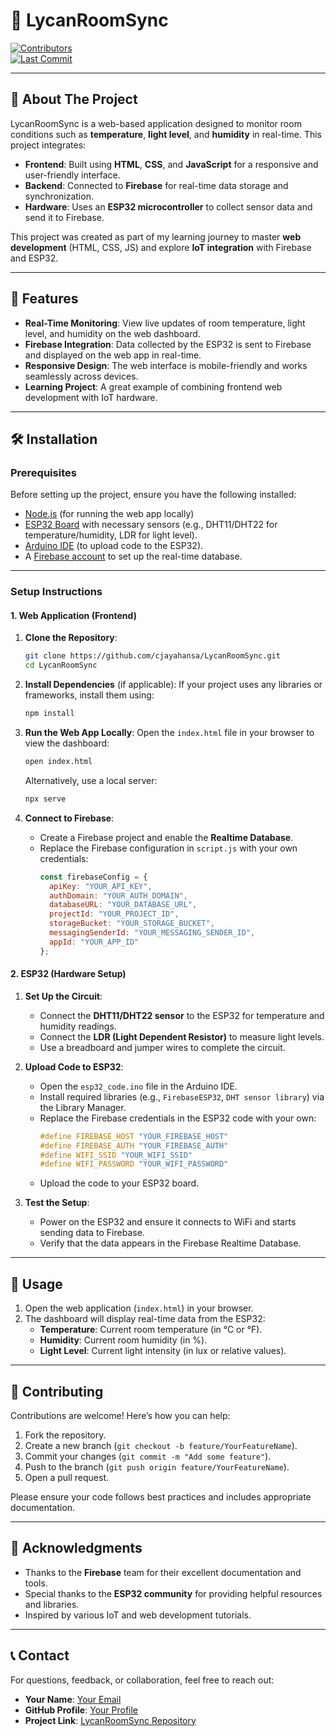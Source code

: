 
# 📌 LycanRoomSync
[![Contributors](https://img.shields.io/badge/contributors-1-green.svg)](CONTRIBUTORS.md)  
[![Last Commit](https://img.shields.io/github/last-commit/yourusername/LycanRoomSync)](https://github.com/yourusername/LycanRoomSync)

---

## 🌟 About The Project

LycanRoomSync is a web-based application designed to monitor room conditions such as **temperature**, **light level**, and **humidity** in real-time. This project integrates:

- **Frontend**: Built using **HTML**, **CSS**, and **JavaScript** for a responsive and user-friendly interface.
- **Backend**: Connected to **Firebase** for real-time data storage and synchronization.
- **Hardware**: Uses an **ESP32 microcontroller** to collect sensor data and send it to Firebase.

This project was created as part of my learning journey to master **web development** (HTML, CSS, JS) and explore **IoT integration** with Firebase and ESP32.

---

## 🚀 Features

- **Real-Time Monitoring**: View live updates of room temperature, light level, and humidity on the web dashboard.
- **Firebase Integration**: Data collected by the ESP32 is sent to Firebase and displayed on the web app in real-time.
- **Responsive Design**: The web interface is mobile-friendly and works seamlessly across devices.
- **Learning Project**: A great example of combining frontend web development with IoT hardware.

---

## 🛠️ Installation

### Prerequisites

Before setting up the project, ensure you have the following installed:

- [Node.js](https://nodejs.org/) (for running the web app locally)
- [ESP32 Board](https://www.espressif.com/en/products/silicon/esp32) with necessary sensors (e.g., DHT11/DHT22 for temperature/humidity, LDR for light level).
- [Arduino IDE](https://www.arduino.cc/) (to upload code to the ESP32).
- A [Firebase account](https://firebase.google.com/) to set up the real-time database.

---

### Setup Instructions

#### 1. Web Application (Frontend)

1. **Clone the Repository**:
   ```bash
   git clone https://github.com/cjayahansa/LycanRoomSync.git
   cd LycanRoomSync
   ```

2. **Install Dependencies** (if applicable):
   If your project uses any libraries or frameworks, install them using:
   ```bash
   npm install
   ```

3. **Run the Web App Locally**:
   Open the `index.html` file in your browser to view the dashboard:
   ```bash
   open index.html
   ```
   Alternatively, use a local server:
   ```bash
   npx serve
   ```

4. **Connect to Firebase**:
   - Create a Firebase project and enable the **Realtime Database**.
   - Replace the Firebase configuration in `script.js` with your own credentials:
     ```javascript
     const firebaseConfig = {
       apiKey: "YOUR_API_KEY",
       authDomain: "YOUR_AUTH_DOMAIN",
       databaseURL: "YOUR_DATABASE_URL",
       projectId: "YOUR_PROJECT_ID",
       storageBucket: "YOUR_STORAGE_BUCKET",
       messagingSenderId: "YOUR_MESSAGING_SENDER_ID",
       appId: "YOUR_APP_ID"
     };
     ```

#### 2. ESP32 (Hardware Setup)

1. **Set Up the Circuit**:
   - Connect the **DHT11/DHT22 sensor** to the ESP32 for temperature and humidity readings.
   - Connect the **LDR (Light Dependent Resistor)** to measure light levels.
   - Use a breadboard and jumper wires to complete the circuit.

2. **Upload Code to ESP32**:
   - Open the `esp32_code.ino` file in the Arduino IDE.
   - Install required libraries (e.g., `FirebaseESP32`, `DHT sensor library`) via the Library Manager.
   - Replace the Firebase credentials in the ESP32 code with your own:
     ```cpp
     #define FIREBASE_HOST "YOUR_FIREBASE_HOST"
     #define FIREBASE_AUTH "YOUR_FIREBASE_AUTH"
     #define WIFI_SSID "YOUR_WIFI_SSID"
     #define WIFI_PASSWORD "YOUR_WIFI_PASSWORD"
     ```
   - Upload the code to your ESP32 board.

3. **Test the Setup**:
   - Power on the ESP32 and ensure it connects to WiFi and starts sending data to Firebase.
   - Verify that the data appears in the Firebase Realtime Database.

---

## 📝 Usage

1. Open the web application (`index.html`) in your browser.
2. The dashboard will display real-time data from the ESP32:
   - **Temperature**: Current room temperature (in °C or °F).
   - **Humidity**: Current room humidity (in %).
   - **Light Level**: Current light intensity (in lux or relative values).

---

## 🤝 Contributing

Contributions are welcome! Here’s how you can help:

1. Fork the repository.
2. Create a new branch (`git checkout -b feature/YourFeatureName`).
3. Commit your changes (`git commit -m "Add some feature"`).
4. Push to the branch (`git push origin feature/YourFeatureName`).
5. Open a pull request.

Please ensure your code follows best practices and includes appropriate documentation.

---

## 🙏 Acknowledgments

- Thanks to the **Firebase** team for their excellent documentation and tools.
- Special thanks to the **ESP32 community** for providing helpful resources and libraries.
- Inspired by various IoT and web development tutorials.

---

## 📞 Contact

For questions, feedback, or collaboration, feel free to reach out:

- **Your Name**: [Your Email](chaminduliyangama1761@gmail.com)
- **GitHub Profile**: [Your Profile](https://github.com/cjayahansa)
- **Project Link**: [LycanRoomSync Repository](https://cjayahansa.github.io/lycanroomsynk/)



